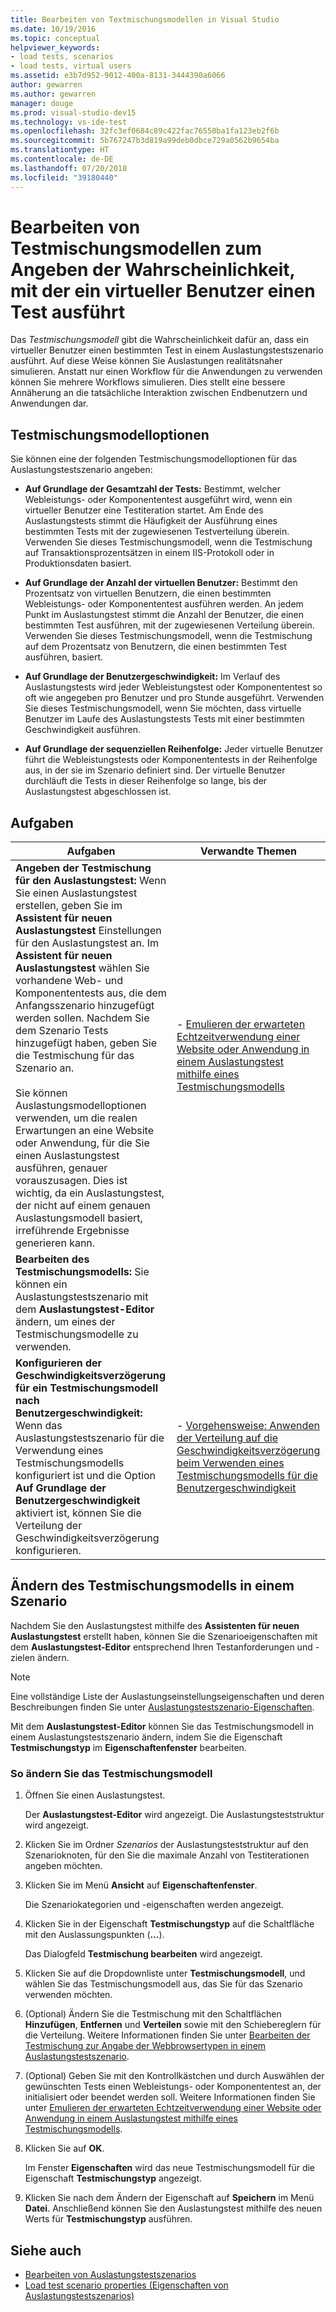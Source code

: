 ```yaml
---
title: Bearbeiten von Textmischungsmodellen in Visual Studio
ms.date: 10/19/2016
ms.topic: conceptual
helpviewer_keywords:
- load tests, scenarios
- load tests, virtual users
ms.assetid: e3b7d952-9012-400a-8131-3444390a6066
author: gewarren
ms.author: gewarren
manager: douge
ms.prod: visual-studio-dev15
ms.technology: vs-ide-test
ms.openlocfilehash: 32fc3ef0684c89c422fac76550ba1fa123eb2f6b
ms.sourcegitcommit: 5b767247b3d819a99deb0dbce729a0562b9654ba
ms.translationtype: HT
ms.contentlocale: de-DE
ms.lasthandoff: 07/20/2018
ms.locfileid: "39180440"
---
```

# <a name="edit-test-mix-models-to-specify-the-probability-of-a-virtual-user-running-a-test"></a>Bearbeiten von Testmischungsmodellen zum Angeben der Wahrscheinlichkeit, mit der ein virtueller Benutzer einen Test ausführt

Das *Testmischungsmodell* gibt die Wahrscheinlichkeit dafür an, dass ein virtueller Benutzer einen bestimmten Test in einem Auslastungstestszenario ausführt. Auf diese Weise können Sie Auslastungen realitätsnaher simulieren. Anstatt nur einen Workflow für die Anwendungen zu verwenden können Sie mehrere Workflows simulieren. Dies stellt eine bessere Annäherung an die tatsächliche Interaktion zwischen Endbenutzern und Anwendungen dar.

## <a name="test-mix-model-options"></a>Testmischungsmodelloptionen

Sie können eine der folgenden Testmischungsmodelloptionen für das Auslastungstestszenario angeben:

-   **Auf Grundlage der Gesamtzahl der Tests:** Bestimmt, welcher Webleistungs- oder Komponententest ausgeführt wird, wenn ein virtueller Benutzer eine Testiteration startet. Am Ende des Auslastungstests stimmt die Häufigkeit der Ausführung eines bestimmten Tests mit der zugewiesenen Testverteilung überein. Verwenden Sie dieses Testmischungsmodell, wenn die Testmischung auf Transaktionsprozentsätzen in einem IIS-Protokoll oder in Produktionsdaten basiert.

-   **Auf Grundlage der Anzahl der virtuellen Benutzer:** Bestimmt den Prozentsatz von virtuellen Benutzern, die einen bestimmten Webleistungs- oder Komponententest ausführen werden. An jedem Punkt im Auslastungstest stimmt die Anzahl der Benutzer, die einen bestimmten Test ausführen, mit der zugewiesenen Verteilung überein. Verwenden Sie dieses Testmischungsmodell, wenn die Testmischung auf dem Prozentsatz von Benutzern, die einen bestimmten Test ausführen, basiert.

-   **Auf Grundlage der Benutzergeschwindigkeit:** Im Verlauf des Auslastungstests wird jeder Webleistungstest oder Komponententest so oft wie angegeben pro Benutzer und pro Stunde ausgeführt. Verwenden Sie dieses Testmischungsmodell, wenn Sie möchten, dass virtuelle Benutzer im Laufe des Auslastungstests Tests mit einer bestimmten Geschwindigkeit ausführen.

-   **Auf Grundlage der sequenziellen Reihenfolge:** Jeder virtuelle Benutzer führt die Webleistungstests oder Komponententests in der Reihenfolge aus, in der sie im Szenario definiert sind. Der virtuelle Benutzer durchläuft die Tests in dieser Reihenfolge so lange, bis der Auslastungstest abgeschlossen ist.

## <a name="tasks"></a>Aufgaben

|Aufgaben|Verwandte Themen|
|-----------|-----------------------|
|**Angeben der Testmischung für den Auslastungstest:** Wenn Sie einen Auslastungstest erstellen, geben Sie im **Assistent für neuen Auslastungstest** Einstellungen für den Auslastungstest an. Im **Assistent für neuen Auslastungstest** wählen Sie vorhandene Web- und Komponententests aus, die dem Anfangsszenario hinzugefügt werden sollen. Nachdem Sie dem Szenario Tests hinzugefügt haben, geben Sie die Testmischung für das Szenario an.<br /><br /> Sie können Auslastungsmodelloptionen verwenden, um die realen Erwartungen an eine Website oder Anwendung, für die Sie einen Auslastungstest ausführen, genauer vorauszusagen. Dies ist wichtig, da ein Auslastungstest, der nicht auf einem genauen Auslastungsmodell basiert, irreführende Ergebnisse generieren kann.|-   [Emulieren der erwarteten Echtzeitverwendung einer Website oder Anwendung in einem Auslastungstest mithilfe eines Testmischungsmodells](../test/emulate-real-world-usage-of-a-web-site-in-a-load-test-using-test-mix-models.md)|
|**Bearbeiten des Testmischungsmodells:** Sie können ein Auslastungstestszenario mit dem **Auslastungstest-Editor** ändern, um eines der Testmischungsmodelle zu verwenden.||
|**Konfigurieren der Geschwindigkeitsverzögerung für ein Testmischungsmodell nach Benutzergeschwindigkeit:** Wenn das Auslastungstestszenario für die Verwendung eines Testmischungsmodells konfiguriert ist und die Option **Auf Grundlage der Benutzergeschwindigkeit** aktiviert ist, können Sie die Verteilung der Geschwindigkeitsverzögerung konfigurieren.|-   [Vorgehensweise: Anwenden der Verteilung auf die Geschwindigkeitsverzögerung beim Verwenden eines Testmischungsmodells für die Benutzergeschwindigkeit](../test/how-to-apply-distribution-to-pacing-delay-when-using-a-user-pace-test-mix-model.md)|

## <a name="change-the-test-mix-model-in-a-scenario"></a>Ändern des Testmischungsmodells in einem Szenario

Nachdem Sie den Auslastungstest mithilfe des **Assistenten für neuen Auslastungstest** erstellt haben, können Sie die Szenarioeigenschaften mit dem **Auslastungstest-Editor** entsprechend Ihren Testanforderungen und -zielen ändern.

> [!NOTE]
> Eine vollständige Liste der Auslastungseinstellungseigenschaften und deren Beschreibungen finden Sie unter [Auslastungstestszenario-Eigenschaften](../test/load-test-scenario-properties.md).

Mit dem **Auslastungstest-Editor** können Sie das Testmischungsmodell in einem Auslastungstestszenario ändern, indem Sie die Eigenschaft **Testmischungstyp** im **Eigenschaftenfenster** bearbeiten.

### <a name="to-change-the-test-mix-model"></a>So ändern Sie das Testmischungsmodell

1.  Öffnen Sie einen Auslastungstest.

     Der **Auslastungstest-Editor** wird angezeigt. Die Auslastungsteststruktur wird angezeigt.

2.  Klicken Sie im Ordner *Szenarios* der Auslastungsteststruktur auf den Szenarioknoten, für den Sie die maximale Anzahl von Testiterationen angeben möchten.

3.  Klicken Sie im Menü **Ansicht** auf **Eigenschaftenfenster**.

     Die Szenariokategorien und -eigenschaften werden angezeigt.

4.  Klicken Sie in der Eigenschaft **Testmischungstyp** auf die Schaltfläche mit den Auslassungspunkten (**…**).

     Das Dialogfeld **Testmischung bearbeiten** wird angezeigt.

5.  Klicken Sie auf die Dropdownliste unter **Testmischungsmodell**, und wählen Sie das Testmischungsmodell aus, das Sie für das Szenario verwenden möchten.

6.  (Optional) Ändern Sie die Testmischung mit den Schaltflächen **Hinzufügen**, **Entfernen** und **Verteilen** sowie mit den Schiebereglern für die Verteilung. Weitere Informationen finden Sie unter [Bearbeiten der Testmischung zur Angabe der Webbrowsertypen in einem Auslastungstestszenario](../test/edit-the-test-mix-to-specify-which-web-browsers-types-in-a-load-test-scenario.md).

7.  (Optional) Geben Sie mit den Kontrollkästchen und durch Auswählen der gewünschten Tests einen Webleistungs- oder Komponententest an, der initialisiert oder beendet werden soll. Weitere Informationen finden Sie unter [Emulieren der erwarteten Echtzeitverwendung einer Website oder Anwendung in einem Auslastungstest mithilfe eines Testmischungsmodells](../test/emulate-real-world-usage-of-a-web-site-in-a-load-test-using-test-mix-models.md).

8.  Klicken Sie auf **OK**.

     Im Fenster **Eigenschaften** wird das neue Testmischungsmodell für die Eigenschaft **Testmischungstyp** angezeigt.

9. Klicken Sie nach dem Ändern der Eigenschaft auf **Speichern** im Menü **Datei**. Anschließend können Sie den Auslastungstest mithilfe des neuen Werts für **Testmischungstyp** ausführen.

## <a name="see-also"></a>Siehe auch

- [Bearbeiten von Auslastungstestszenarios](../test/edit-load-test-scenarios.md)
- [Load test scenario properties (Eigenschaften von Auslastungstestszenarios)](../test/load-test-scenario-properties.md)